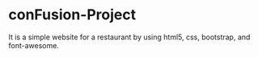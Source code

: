 # conFusion-Project
It is a simple website for a restaurant by using html5, css, bootstrap, and font-awesome.
